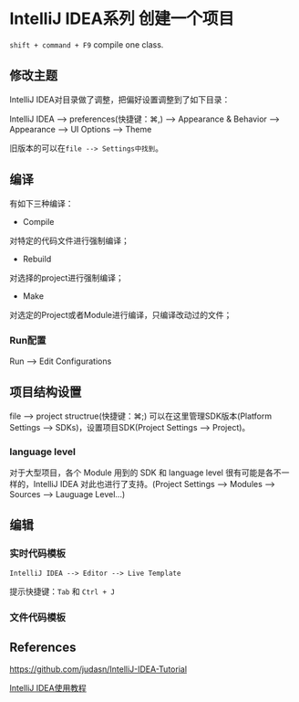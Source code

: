 # IntelliJ IDEA系列 创建一个项目

`shift + command + F9`  compile one class.

## 修改主题

IntelliJ IDEA对目录做了调整，把偏好设置调整到了如下目录：

IntelliJ IDEA --> preferences(快捷键：⌘,) --> Appearance & Behavior --> Appearance --> UI Options --> Theme

旧版本的可以在`file --> Settings中找到`。

## 编译
有如下三种编译：

* Compile

对特定的代码文件进行强制编译；

* Rebuild

对选择的project进行强制编译；

* Make

对选定的Project或者Module进行编译，只编译改动过的文件；

### Run配置
Run --> Edit Configurations


## 项目结构设置
file --> project structrue(快捷键：⌘;)
可以在这里管理SDK版本(Platform Settings --> SDKs)，设置项目SDK(Project Settings --> Project)。

### language level
对于大型项目，各个 Module 用到的 SDK 和 language level 很有可能是各不一样的，IntelliJ IDEA 对此也进行了支持。(Project Settings --> Modules --> Sources --> Lauguage Level...)

## 编辑
### 实时代码模板
```
IntelliJ IDEA --> Editor --> Live Template
```

提示快捷键：`Tab` 和 `Ctrl + J`

### 文件代码模板

## References

https://github.com/judasn/IntelliJ-IDEA-Tutorial

[IntelliJ IDEA使用教程](http://wiki.jikexueyuan.com/project/intellij-idea-tutorial/)



